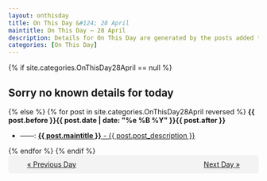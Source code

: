 ```yaml
---
layout: onthisday
title: On This Day &#124; 28 April
maintitle: On This Day — 28 April
description: Details for On This Day are generated by the posts added to the website so the content is subject to changes/updates over time.
categories: [On This Day]
---
```


{% if site.categories.OnThisDay28April == null %}
<h2>Sorry no known details for today</h2>
{% else %}
{% for post in site.categories.OnThisDay28April reversed %}
<strong>{{ post.before }}{{ post.date | date: "%e %B %Y" }}{{ post.after }}</strong>
<ul>
<li> ——: <a class="{{ post.class }}" href="{{ post.url }}"><strong>{{ post.maintitle }}</strong> - {{ post.post_description }}</a></li>
</ul>
{% endfor %}
{% endif %}
<br />
<div style="background-color: #f3f3f3; padding: 10px; border-radius: 5px; text-align: center; display: flex; justify-content: space-evenly;">
<a href="/onthisday/04/04-27">« Previous Day</a>
<span style="visibility:hidden;">[ Visit Leap Year February 29 ]</span>
<a href="/onthisday/04/04-29">Next Day »</a>
</div>
